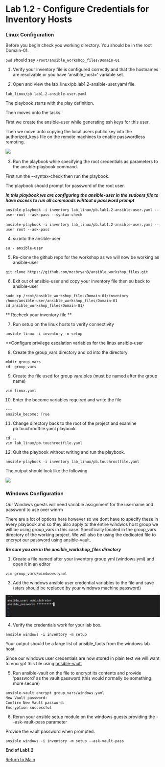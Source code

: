 
# Lab 1.2 - Configure Credentials for Inventory Hosts

### Linux Configuration

Before you begin check you working directory. You should be in the root Domain-01.

```pwd``` should say ```/root/ansible_workshop_files/Domain-01```


1. Verify your inventory file is configured correctly and that the hostnames are resolvable or you have 'ansible_host=' variable set.

2. Open and view the lab_linux/pb.lab1.2-ansible-user.yaml file.

```lab_linux/pb.lab1.2-ansible-user.yaml```

The playbook starts with the play definition.

Then moves onto the tasks.

First we create the ansible-user while generating ssh keys for this user.

Then we move onto copying the local users public key into the authorized_keys file on the remote machines to enable passwordless remoting.

![](/images/lab1.2-ansible-user.png)

3. Run the playbook while specifying the root credentials as parameters to the ansible-playbook command.

First run the --syntax-check then run the playbook.<br>

The playbook should prompt for password of the root user.

***In this playbook we are configuring the ansible-user in the sudoers file to have access to run all commands wihtout a password prompt***

```
ansible-playbook -i inventory lab_linux/pb.lab1.2-ansible-user.yaml --user root --ask-pass --syntax-check

ansible-playbook -i inventory lab_linux/pb.lab1.2-ansible-user.yaml --user root --ask-pass
````

4. su into the ansible-user

```
su - ansible-user
```

5. Re-clone the github repo for the workshop as we will now be working as ansible-user

```
git clone https://github.com/mccbryan3/ansible_workshop_files.git
```

6. Exit out of ansible-user and copy your inventory file then su back to ansible-user

```
sudo cp /root/ansible_workshop_files/Domain-01/inventory /home/ansible-user/ansible_workshop_files/Domain-01
cd ansible_workshop_files/Domain-01/
```

** Recheck your inventory file **

7. Run setup on the linux hosts to verify connectivity

```
ansible linux -i inventory -m setup
```

**Configure privilege escalation variables for the linux ansible-user

8. Create the group_vars directory and cd into the directory
```
mkdir group_vars
cd  group_vars
```

9. Create the file used for group varaibles (must be named after the group name)

```
vim linux.yaml
```

10. Enter the become variables required and write the file

```
---
ansible_become: True
```
11. Change directory back to the root of the project and examine pb.touchrootfile.yaml playbook.
```
cd ..
vim lab_linux/pb.touchrootfile.yaml
```
12. Quit the playbook without writing and run the playbook.

```
ansible-playbook -i inventory lab_linux/pb.touchrootfile.yaml
```
The output should look like the following.

![](/images/lab1.2-touchroot.png)

### Windows Configuration

Our Windows guests will need variable assignment for the username and password to use over winrm

There are a lot of options here however so we dont have to specify these in every playbook and so they also apply to the entire windwos host group we will be using group_vars in this case. Specifically located in the group_vars directory of the working project. We will also be using the dedicated file to encrypt our password using ansible-vault.

***Be sure you are in the ansible_workshop_files directory***

1.	Create a file named after your inventory group.yml (windows.yml) and open it in an editor
```
vim group_vars/windwows.yaml
````
3.	Add the windows ansible user credential variables to the file and save (stars should be replaced by your windows machine password)

![](/images/lab1.2-windows-vars.png)

4. Verify the credentials work for your lab box.

```
ansible windows -i inventory -m setup
```
Your output should be a large list of ansible_facts from the windows lab host.

Since our windows user credentials are now stored in plain text we will want to encrypt this file using [ansible-vault](https://docs.ansible.com/ansible/latest/user_guide/vault.html)

5.	Run ansible-vault on the file to encrypt its contents and provide ‘password’ as the vault password (this would normally be something more secure)

```
ansible-vault encrypt group_vars/windows.yaml
New Vault password: 
Confirm New Vault password:
Encryption successful
```

6. Rerun your ansible setup module on the windows guests providing the --ask-vault-pass parameter

Provide the vault password when prompted.

```
ansible windows -i inventory -m setup --ask-vault-pass
```

**End of Lab1.2**

[Return to Main](/README.md)

